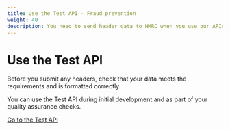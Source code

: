 ```yaml
---
title: Use the Test API - Fraud prevention
weight: 40
description: You need to send header data to HMRC when you use our APIs. Use the Fraud Prevention Test API to check data before you submit it.
---
```


# Use the Test API

Before you submit any headers, check that your data meets the requirements and is formatted correctly.

You can use the Test API during initial development and as part of your quality assurance checks.

<div>
    <a class="govuk-button tdq-button" href="/api-documentation/docs/api/service/txm-fph-validator-api">Go to the Test API</a>
</div>
